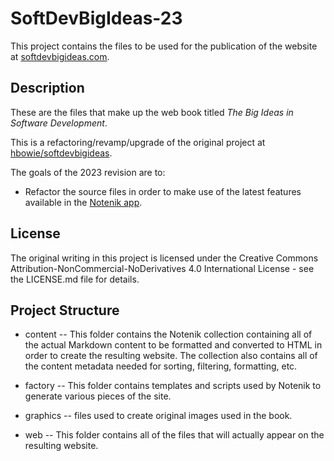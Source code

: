 # SoftDevBigIdeas-23

This project contains the files to be used for the publication of the website at [softdevbigideas.com](https://www.softdevbigideas.com).

## Description

These are the files that make up the web book titled *The Big Ideas in Software Development*.

This is a refactoring/revamp/upgrade of the original project at [hbowie/softdevbigideas](https://github.com/hbowie/softdevbigideas).

The goals of the 2023 revision are to:

+ Refactor the source files in order to make use of the latest features available in the [Notenik app](https://notenik.app).

## License

The original writing in this project is licensed under the Creative Commons Attribution-NonCommercial-NoDerivatives 4.0 International License - see the LICENSE.md file for details.

## Project Structure

- content -- This folder contains the Notenik collection containing all of the actual Markdown content to be formatted and converted to HTML in order to create the resulting website. The collection also contains all of the content metadata needed for sorting, filtering, formatting, etc. 

- factory -- This folder contains templates and scripts used by Notenik to generate various pieces of the site. 

- graphics -- files used to create original images used in the book. 

- web -- This folder contains all of the files that will actually appear on the resulting website.  

